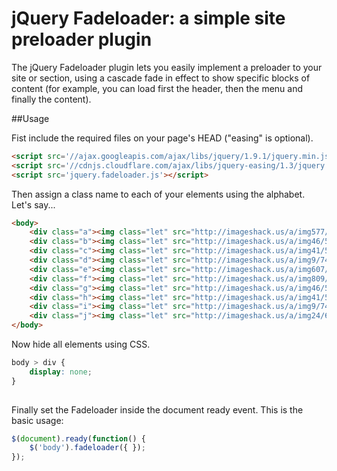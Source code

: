 # jQuery Fadeloader: a simple site preloader plugin

The jQuery Fadeloader plugin lets you easily implement a preloader to your site or section, using a 
cascade fade in effect to show specific blocks of content (for example, you can load first the header, 
then the menu and finally the content).

##Usage

Fist include the required files on your page's HEAD ("easing" is optional).
``` html
<script src='//ajax.googleapis.com/ajax/libs/jquery/1.9.1/jquery.min.js'></script>
<script src='//cdnjs.cloudflare.com/ajax/libs/jquery-easing/1.3/jquery.easing.min.js'></script>
<script src='jquery.fadeloader.js'></script>
```

Then assign a class name to each of your elements using the alphabet. Let's say...
``` html
<body>
	<div class="a"><img class="let" src="http://imageshack.us/a/img577/8746/80670611.jpg"></div>
	<div class="b"><img class="let" src="http://imageshack.us/a/img46/5216/37226104.jpg"></div>
	<div class="c"><img class="let" src="http://imageshack.us/a/img41/5663/51030348.jpg"></div>
	<div class="d"><img class="let" src="http://imageshack.us/a/img9/7412/73031581.jpg"></div>
	<div class="e"><img class="let" src="http://imageshack.us/a/img607/2171/14947433.jpg"></div>
	<div class="f"><img class="let" src="http://imageshack.us/a/img809/60/16218923.jpg"></div>
	<div class="g"><img class="let" src="http://imageshack.us/a/img46/5216/37226104.jpg"></div>
	<div class="h"><img class="let" src="http://imageshack.us/a/img41/5663/51030348.jpg"></div>
	<div class="i"><img class="let" src="http://imageshack.us/a/img9/7412/73031581.jpg"></div>
	<div class="j"><img class="let" src="http://imageshack.us/a/img24/6335/45762992.jpg"></div>
</body>
```

Now hide all elements using CSS.
``` css
body > div {
	display: none;
}
	
```

Finally set the Fadeloader inside the document ready event. This is the basic usage:
``` javascript
$(document).ready(function() {
	$('body').fadeloader({ });
});
```
